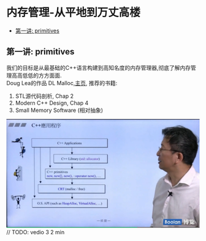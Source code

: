 # 内存管理-从平地到万丈高楼<!-- omit in toc -->
- [第一讲: primitives](#第一讲-primitives)
## 第一讲: primitives
我们的目标是从最基础的C++语言构建到高知名度的内存管理器,彻底了解内存管理高高低低的方方面面.  
Doug Lea的作品 DL Malloc,[主页](http://gee.cs.oswego.edu/dl/), 推荐的书籍:

1. STL源代码剖析, Chap 2
2. Modern C++ Design, Chap 4
3. Small Memory Software (相对抽象)

![four step](figure/mem1-1.png)  
// TODO: vedio 3 2 min